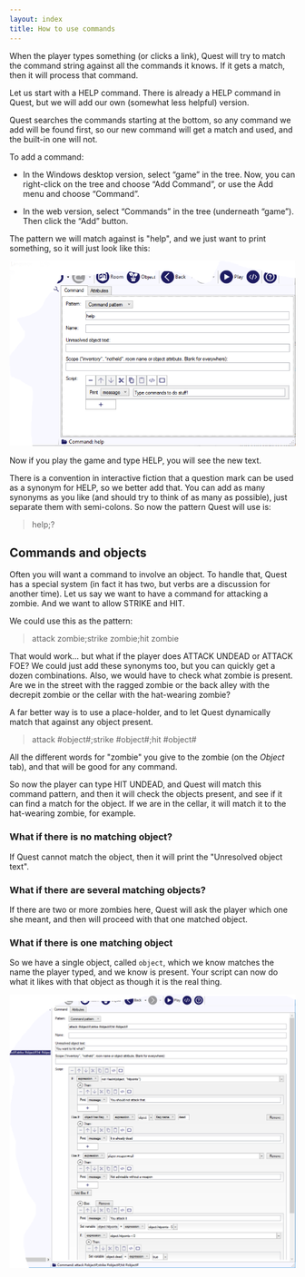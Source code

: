 ```yaml
---
layout: index
title: How to use commands
---
```



When the player types something (or clicks a link), Quest will try to match the command string against all the commands it knows. If it gets a match, then it will process that command.

Let us start with a HELP command. There is already a HELP command in Quest, but we will add our own (somewhat less helpful) version.

Quest searches the commands starting at the bottom, so any command we add will be found first, so our new command will get a match and used, and the built-in one will not.

To add a command:

- In the Windows desktop version, select “game” in the tree. Now, you can right-click on the tree and choose “Add Command”, or use the Add menu and choose “Command”.

- In the web version, select “Commands” in the tree (underneath “game”). Then click the “Add” button.

The pattern we will match against is "help", and we just want to print something, so it will just look like this:

![](images/CommandHelp.png "CommandHelp.png")

Now if you play the game and type HELP, you will see the new text.

There is a convention in interactive fiction that a question mark can be used as a synonym for HELP, so we better add that. You can add as many synonyms as you like (and should try to think of as many as possible), just separate them with semi-colons. So now the pattern Quest will use is:

> help;?

Commands and objects
--------------------

Often you will want a command to involve an object. To handle that, Quest has a special system (in fact it has two, but verbs are a discussion for another time). Let us say we want to have a command for attacking a zombie. And we want to allow STRIKE and HIT.

We could use this as the pattern:

> attack zombie;strike zombie;hit zombie

That would work... but what if the player does ATTACK UNDEAD or ATTACK FOE? We could just add these synonyms too, but you can quickly get a dozen combinations. Also, we would have to check what zombie is present. Are we in the street with the ragged zombie or the back alley with the decrepit zombie or the cellar with the hat-wearing zombie?

A far better way is to use a place-holder, and to let Quest dynamically match that against any object present.

> attack #object#;strike #object#;hit #object#

All the different words for "zombie" you give to the zombie (on the _Object_ tab), and that will be good for any command.

So now the player can type HIT UNDEAD, and Quest will match this command pattern, and then it will check the objects present, and see if it can find a match for the object. If we are in the cellar, it will match it to the hat-wearing zombie, for example.

### What if there is no matching object?

If Quest cannot match the object, then it will print the "Unresolved object text".

### What if there are several matching objects?

If there are two or more zombies here, Quest will ask the player which one she meant, and then will proceed with that one matched object.

### What if there is one matching object

So we have a single object, called `object`, which we know matches the name the player typed, and we know is present. Your script can now do what it likes with that object as though it is the real thing.

![](images/CommandAttack.png "CommandAttack.png")


